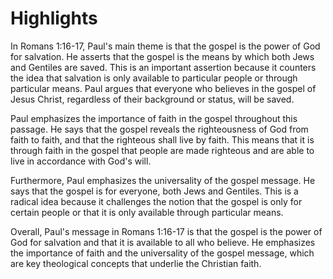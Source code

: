 # Highlights

In Romans 1:16-17, Paul's main theme is that the gospel is the power of God for salvation. He asserts that the gospel is the means by which both Jews and Gentiles are saved. This is an important assertion because it counters the idea that salvation is only available to particular people or through particular means. Paul argues that everyone who believes in the gospel of Jesus Christ, regardless of their background or status, will be saved.

Paul emphasizes the importance of faith in the gospel throughout this passage. He says that the gospel reveals the righteousness of God from faith to faith, and that the righteous shall live by faith. This means that it is through faith in the gospel that people are made righteous and are able to live in accordance with God's will.

Furthermore, Paul emphasizes the universality of the gospel message. He says that the gospel is for everyone, both Jews and Gentiles. This is a radical idea because it challenges the notion that the gospel is only for certain people or that it is only available through particular means.

Overall, Paul's message in Romans 1:16-17 is that the gospel is the power of God for salvation and that it is available to all who believe. He emphasizes the importance of faith and the universality of the gospel message, which are key theological concepts that underlie the Christian faith.
